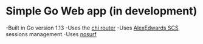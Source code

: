 # Simple Go Web app (in development)

-Built in Go version 1.13
-Uses the [chi router](github.com/go-chi/chi)
-Uses [AlexEdwards SCS](github.com/alexedwards/scs/v2) sessions management
-Uses [nosurf](github.com/justinas/nosurf)
